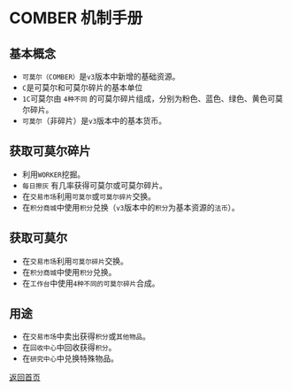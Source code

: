 # COMBER 机制手册

## 基本概念

- `可莫尔（COMBER）`是`v3`版本中新增的基础资源。
- `C`是可莫尔和可莫尔碎片的基本单位
- `1C`可莫尔由 `4种不同` 的可莫尔碎片组成，分别为粉色、蓝色、绿色、黄色可莫尔碎片。
- `可莫尔`（非碎片）是`v3`版本中的基本货币。

## 获取可莫尔碎片

- 利用`WORKER`挖掘。
- `每日擦灰` 有几率获得可莫尔或可莫尔碎片。
- 在`交易市场`利用`可莫尔`或`可莫尔碎片`交换。
- 在`积分商城`中使用`积分`兑换（`v3`版本中的`积分`为基本资源的`法币`）。

## 获取可莫尔

- 在`交易市场`利用`可莫尔碎片`交换。
- 在`积分商城`中使用`积分`兑换。
- 在`工作台`中使用`4种不同的可莫尔碎片`合成。

## 用途

- 在`交易市场`中卖出获得`积分`或`其他物品`。
- 在`回收中心`中回收获得`积分`。
- 在`研究中心`中兑换特殊物品。

[返回首页](./index.md)
